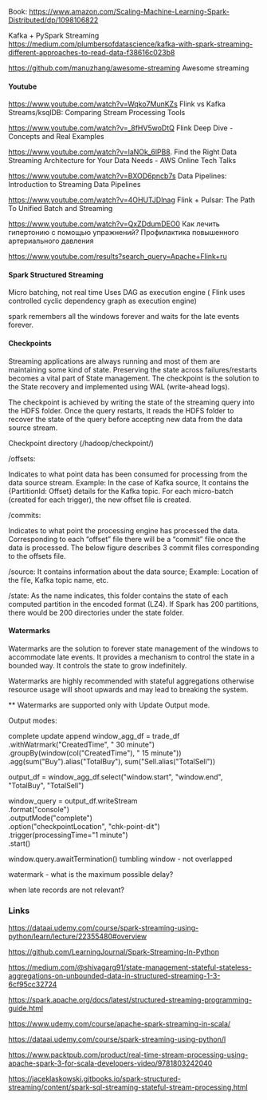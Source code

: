 Book:
https://www.amazon.com/Scaling-Machine-Learning-Spark-Distributed/dp/1098106822


Kafka + PySpark Streaming
https://medium.com/plumbersofdatascience/kafka-with-spark-streaming-different-approaches-to-read-data-f38616c023b8

https://github.com/manuzhang/awesome-streaming Awesome streaming

####  Youtube

https://www.youtube.com/watch?v=Wqko7MunKZs Flink vs Kafka Streams/ksqlDB: Comparing Stream Processing Tools

https://www.youtube.com/watch?v=_8fHV5woDtQ  Flink Deep Dive - Concepts and Real Examples

https://www.youtube.com/watch?v=laNOk_6lPB8. Find the Right Data Streaming Architecture for Your Data Needs - AWS Online Tech Talks

https://www.youtube.com/watch?v=BXOD6pncb7s  Data Pipelines: Introduction to Streaming Data Pipelines

https://www.youtube.com/watch?v=4OHUTJDlnag  Flink + Pulsar: The Path To Unified Batch and Streaming

https://www.youtube.com/watch?v=QxZDdumDEO0  Как лечить гипертонию с помощью упражнений? Профилактика повышенного артериального давления


https://www.youtube.com/results?search_query=Apache+Flink+ru


#### Spark Structured Streaming

Micro batching, not real time
Uses DAG as execution engine ( Flink uses controlled cyclic dependency graph as execution engine) 



spark remembers all the windows forever and waits for the late events forever.

#### Checkpoints
Streaming applications are always running and most of them are maintaining some kind of state. 
Preserving the state across failures/restarts becomes a vital part of State management. 
The checkpoint is the solution to the State recovery and implemented using WAL (write-ahead logs).

The checkpoint is achieved by writing the state of the streaming query into the HDFS folder. Once the query restarts, It reads the HDFS folder to recover the state of the query before accepting new data from the data source stream.

Checkpoint directory (/hadoop/checkpoint/)

/offsets: 

Indicates to what point data has been consumed for processing from the data source stream. Example: In the case of Kafka source, It contains the {PartitionId: Offset} details for the Kafka topic. 
For each micro-batch (created for each trigger), the new offset file is created. 
 
/commits: 

Indicates to what point the processing engine has processed the data. 
Corresponding to each “offset” file there will be a “commit” file once the data is processed. The below figure describes 3 commit files corresponding to the offsets file. 

/source: 
It contains information about the data source; Example: Location of the file, Kafka topic name, etc.


/state: 
As the name indicates, this folder contains the state of each computed partition in the encoded format (LZ4). 
If Spark has 200 partitions, there would be 200 directories under the state folder.

#### Watermarks

Watermarks are the solution to forever state management of the windows to accommodate late events.
It provides a mechanism to control the state in a bounded way. It controls the state to grow indefinitely.

Watermarks are highly recommended with stateful aggregations otherwise resource usage will shoot upwards and may lead to breaking the system.

** Watermarks are supported only with Update Output mode.

Output modes:

complete
update
append
window_agg_df = trade_df \
  .withWatrmark("CreatedTime", " 30 minute") \
  .groupBy(window(col("CreatedTime"), " 15 minute")) \
   .agg(sum("Buy").alias("TotalBuy"),
        sum("Sell.alias("TotalSell"))
        
 output_df = window_agg_df.select("window.start",  "window.end", "TotalBuy", "TotalSell")
 
 window_query = output_df.writeStream \
  .format("console") \
  .outputMode("complete") \
  .option("checkpointLocation", "chk-point-dit") \
  .trigger(processingTime="1 minute") \
  .start()
  
  window.query.awaitTermination()
tumbling window - not overlapped

watermark - what is the maximum possible delay?

when late records are not relevant?

### Links 
https://dataai.udemy.com/course/spark-streaming-using-python/learn/lecture/22355480#overview

https://github.com/LearningJournal/Spark-Streaming-In-Python

https://medium.com/@shivagarg91/state-management-stateful-stateless-aggregations-on-unbounded-data-in-structured-streaming-1-3-6cf95cc32724

https://spark.apache.org/docs/latest/structured-streaming-programming-guide.html

https://www.udemy.com/course/apache-spark-streaming-in-scala/

https://dataai.udemy.com/course/spark-streaming-using-python/l

https://www.packtpub.com/product/real-time-stream-processing-using-apache-spark-3-for-scala-developers-video/9781803242040

https://jaceklaskowski.gitbooks.io/spark-structured-streaming/content/spark-sql-streaming-stateful-stream-processing.html
